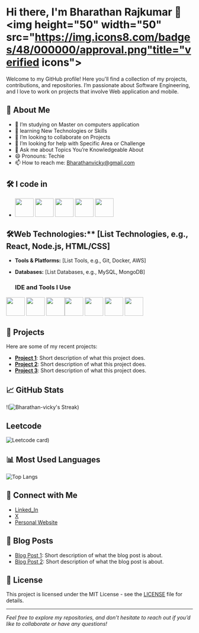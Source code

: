 
# Hi there, I'm Bharathan Rajkumar 👋<img height="50" width="50" src="https://img.icons8.com/badges/48/000000/approval.png"title="verified icons">


Welcome to my GitHub profile! Here you'll find a collection of my projects, contributions, and repositories. I’m passionate about Software Engineering, and I love to work on projects that involve Web application and mobile.

## 🚀 About Me

- 🔭 I’m studying on Master on computers application
- 🌱 learning New Technologies or Skills
- 👯 I’m looking to collaborate on  Projects
- 🤔 I’m looking for help with Specific Area or Challenge
- 💬 Ask me about Topics You’re Knowledgeable About
- 😄 Pronouns: Techie
- 📫 How to reach me: Bharathanvicky@gmail.com

## 🛠️ I code in

-  <img height="50" width="50" src="https://img.shields.io/badge/Java-ED8B00?style=for-the-badge&logo=openjdk&logoColor=white"> <img height="50" width="50" src="https://img.shields.io/badge/Python-3776AB?style=for-the-badge&logo=python&logoColor=white"> <img height="50" width="50" src="https://img.shields.io/badge/JavaScript-F7DF1E?style=for-the-badge&logo=javascript&logoColor=black"> <img height="50" width="50" src="https://img.shields.io/badge/React-20232A?style=for-the-badge&logo=react&logoColor=61DAFB"> <img height="50" width="50" src="https://img.shields.io/badge/Spring-6DB33F?style=for-the-badge&logo=spring&logoColor=white"> 
## 🛠️Web Technologies:** [List Technologies, e.g., React, Node.js, HTML/CSS]
- **Tools & Platforms:** [List Tools, e.g., Git, Docker, AWS]
- **Databases:** [List Databases, e.g., MySQL, MongoDB]

  ### IDE and Tools I Use
<img height="50" width="50" src="https://img.icons8.com/color/48/000000/visual-studio-code-2019.png"/> <img height="50" width="50" src="https://img.icons8.com/color/48/000000/pycharm.png"/> <img height="50" width="50" src="https://img.icons8.com/color/50/000000/git.png"/><img height="50" src="https://img.icons8.com/officel/480/null/java-eclipse.png"/> <img height="50" src="https://img.icons8.com/color/480/null/notion--v1.png" /> <img height="50" width="50" src="https://img.icons8.com/doodle/48/000000/adobe-photoshop.png"/> <img height="50" width="50" src="https://img.icons8.com/color/48/000000/figma--v1.png"/> 

## 🌟 Projects

Here are some of my recent projects:

- **[Project 1](link-to-project)**: Short description of what this project does.
- **[Project 2](link-to-project)**: Short description of what this project does.
- **[Project 3](link-to-project)**: Short description of what this project does.

## 📈 GitHub Stats

!(![Bharathan-vicky's Streak](https://github-readme-streak-stats.herokuapp.com/?user=Bharathan-vicky&theme=vue-dark&hide_border=true))

## Leetcode 

![Leetcode card](https://leetcard.jacoblin.cool/Bharathan-vicky?theme=dark&font=Marcellus&ext=heatmap))



## 📊 Most Used Languages

![Top Langs](https://github-readme-stats.vercel.app/api/top-langs/?username=your-github-username&layout=compact&theme=dark)

## 🤝 Connect with Me

- [Linked_In](www.linkedin.com/in/bharathan-rajkumar-346a10259)
- [X](https://x.com/BharathanVicky)
- [Personal Website](https://your-website.com)

## 📝 Blog Posts

- [Blog Post 1](link-to-blog-post): Short description of what the blog post is about.
- [Blog Post 2](link-to-blog-post): Short description of what the blog post is about.

## 📜 License

This project is licensed under the MIT License - see the [LICENSE](LICENSE) file for details.

---

*Feel free to explore my repositories, and don’t hesitate to reach out if you’d like to collaborate or have any questions!*
